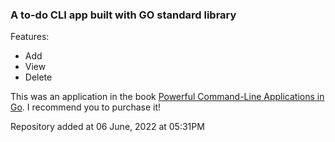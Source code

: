 ### A to-do CLI app built with GO standard library

Features:

- Add
- View
- Delete

This was an application in the book [Powerful Command-Line Applications in Go](https://pragprog.com/titles/rggo/powerful-command-line-applications-in-go/). I recommend you to purchase it!

Repository added at 06 June, 2022 at 05:31PM
